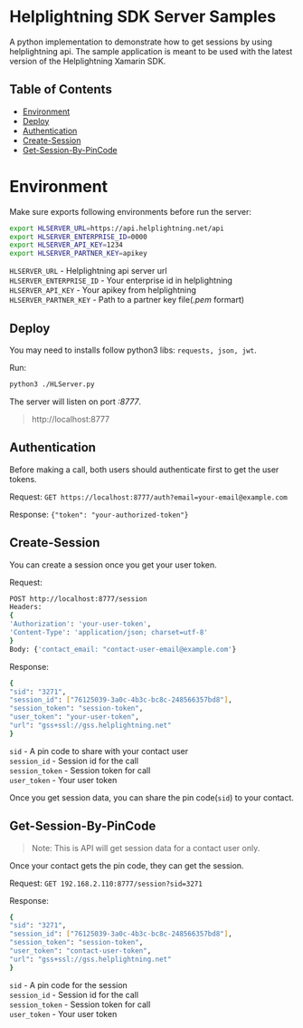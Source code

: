 # Helplightning SDK Server Samples

A python implementation to demonstrate how to get sessions by using helplightning api. The sample application is meant to be used with the latest version of the Helplightning Xamarin SDK.

## Table of Contents
-  [Environment](#environment)
-  [Deploy](#deploy)
-  [Authentication](#authentication)
-  [Create-Session](#create-session)
-  [Get-Session-By-PinCode](#get-session-by-pincode)

# Environment

Make sure exports following environments before run the server:
```sh
export HLSERVER_URL=https://api.helplightning.net/api
export HLSERVER_ENTERPRISE_ID=0000
export HLSERVER_API_KEY=1234
export HLSERVER_PARTNER_KEY=apikey
```
`HLSERVER_URL` - Helplightning api server url  
`HLSERVER_ENTERPRISE_ID` - Your enterprise id in helplightning  
`HLSERVER_API_KEY` - Your apikey from helplightning  
`HLSERVER_PARTNER_KEY` - Path to a partner key file(*.pem* formart)  

## Deploy
You may need to installs follow python3 libs: `requests, json, jwt`.  

Run:
```sh
python3 ./HLServer.py
```
The server will listen on port *:8777*. 
> http://localhost:8777

## Authentication

Before making a call, both users should authenticate first to get the user tokens.  

Request: `GET https://localhost:8777/auth?email=your-email@example.com`  

Response:  `{"token": "your-authorized-token"}`  

## Create-Session

You can create a session once you get your user token.  

Request: 
```sh
POST http://localhost:8777/session
Headers: 
{
'Authorization': 'your-user-token', 
'Content-Type': 'application/json; charset=utf-8'
}
Body: {'contact_email: "contact-user-email@example.com'}
```

Response:
```sh
{
"sid": "3271",
"session_id": ["76125039-3a0c-4b3c-bc8c-248566357bd8"],
"session_token": "session-token",
"user_token": "your-user-token",
"url": "gss+ssl://gss.helplightning.net"
}
```
`sid` - A pin code to share with your contact user  
`session_id` - Session id for the call  
`session_token` - Session token for call  
`user_token` - Your user token

Once you get session data, you can share the pin code(`sid`) to your contact. 
 
## Get-Session-By-PinCode

> Note: This is API will get session data for a contact user only.

Once your contact gets the pin code, they can get the session.  

Request: `GET 192.168.2.110:8777/session?sid=3271`  

Response:
```sh
{
"sid": "3271",
"session_id": ["76125039-3a0c-4b3c-bc8c-248566357bd8"],
"session_token": "session-token",
"user_token": "contact-user-token",
"url": "gss+ssl://gss.helplightning.net"
}
```
`sid` - A pin code for the session  
`session_id` - Session id for the call  
`session_token` - Session token for call  
`user_token` - Your user token
